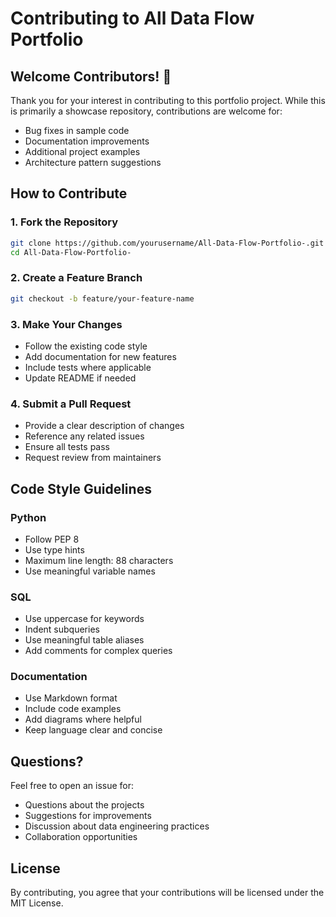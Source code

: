 # Contributing to All Data Flow Portfolio

## Welcome Contributors! 🎉

Thank you for your interest in contributing to this portfolio project. While this is primarily a showcase repository, contributions are welcome for:

- Bug fixes in sample code
- Documentation improvements
- Additional project examples
- Architecture pattern suggestions

## How to Contribute

### 1. Fork the Repository
```bash
git clone https://github.com/yourusername/All-Data-Flow-Portfolio-.git
cd All-Data-Flow-Portfolio-
```

### 2. Create a Feature Branch
```bash
git checkout -b feature/your-feature-name
```

### 3. Make Your Changes
- Follow the existing code style
- Add documentation for new features
- Include tests where applicable
- Update README if needed

### 4. Submit a Pull Request
- Provide a clear description of changes
- Reference any related issues
- Ensure all tests pass
- Request review from maintainers

## Code Style Guidelines

### Python
- Follow PEP 8
- Use type hints
- Maximum line length: 88 characters
- Use meaningful variable names

### SQL
- Use uppercase for keywords
- Indent subqueries
- Use meaningful table aliases
- Add comments for complex queries

### Documentation
- Use Markdown format
- Include code examples
- Add diagrams where helpful
- Keep language clear and concise

## Questions?

Feel free to open an issue for:
- Questions about the projects
- Suggestions for improvements
- Discussion about data engineering practices
- Collaboration opportunities

## License

By contributing, you agree that your contributions will be licensed under the MIT License.